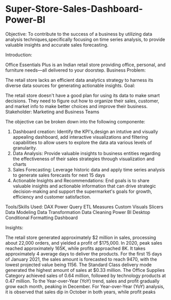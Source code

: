 # Super-Store-Sales-Dashboard-Power-BI
Objective:
To contribute to the success of a business by utilizing data analysis techniques,specifically focusing on time series analysis, to provide valuable insights and accurate sales forecasting.

Introduction:

Office Essentials Plus is an Indian retail store providing office, personal, and furniture needs—all delivered to your doorstep.
Business Problem:

The retail store lacks an efficient data analytics strategy to harness its diverse data sources for generating actionable insights.
Goal:

The retail store doesn't have a good plan for using its data to make smart decisions. They need to figure out how to organize their sales, customer, and market info to make better choices and improve their business.
Stakeholder: Marketing and Business Teams

The objective can be broken down into the following componente:
1. Dashboard creation: Identify the KPI's,design an intutive and visually appealing dashboard, add interactive visualizations and filtering capabilities to allow users to explore the data ata various levels of granularity.
2. Data Analysis: Provide valuable insights to business entities regarding the effectiveness of their sales strategies through visualization and charts
3. Sales Forecasting: Leverage historic data and apply time series analysis to generate sales forecasts for next 15 days
4. Actionable Insights and Recommendations: End goals is to share valuable insights and actionable information that can drive strategic decision-making and support the supermarket's goals for growth, efficiency and customer satisfaction.

Tools/Skills Used:
DAX
Power Query
ETL
Measures
Custom Visuals
Slicers
Data Modeling
Data Transformation
Data Cleaning
Power BI Desktop
Conditional Formatting
Dashboard

Insights:

The retail store generated approximately $2 million in sales, processing about 22,000 orders, and yielded a profit of $175,000.
In 2020, peak sales reached approximately 165K, while profits approached 8K.
It takes approximately 4 average days to deliver the products.
For the first 15 days of January 2021, the sales amount is forecasted to reach 9470, with the lowest projected value being 1156.
The Standard Class delivery mode generated the highest amount of sales at $0.33 million.
The Office Supplies Category achieved sales of 0.64 million, followed by technology products at 0.47 million.
To the Year-over-Year (YoY) trend, sales and profit gradually grow each month, peaking in December.
For Year-over-Year (YoY) analysis, it is observed that sales dip in October in both years, while profit peaks
